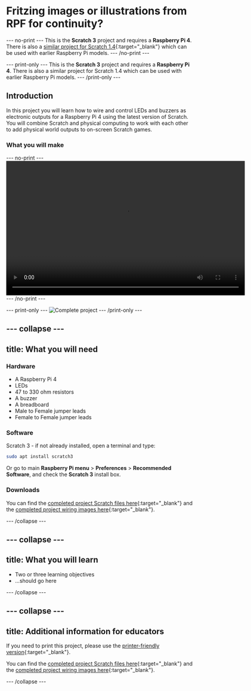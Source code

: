 # Fritzing images or illustrations from RPF for continuity?

--- no-print ---
This is the **Scratch 3** project and requires a **Raspberry Pi 4**. There is also a [similar project for Scratch 1.4](https://projects.raspberrypi.org/en/projects/physical-computing-with-scratch14){:target="_blank"} which can be used with earlier Raspberry Pi models.
--- /no-print ---

--- print-only ---
This is the **Scratch 3** project and requires a **Raspberry Pi 4**. There is also a similar project for Scratch 1.4 which can be used with earlier Raspberry Pi models.
--- /print-only ---

## Introduction

In this project you will learn how to wire and control LEDs and buzzers as electronic outputs for a Raspberry Pi 4 using the latest version of Scratch. 
You will combine Scratch and physical computing to work with each other to add physical world outputs to on-screen Scratch games.

### What you will make

--- no-print ---
<video width="640" height="360" controls>
<source src="images/alarm.webm" type="video/webm">
Your browser does not support WebM video, try FireFox or Chrome
</video>
--- /no-print ---

--- print-only ---
![Complete project](images/showcase_static.png)
--- /print-only ---

--- collapse ---
---
title: What you will need
---
### Hardware

- A Raspberry Pi 4
- LEDs
- 47 to 330 ohm resistors
- A buzzer
- A breadboard
- Male to Female jumper leads
- Female to Female jumper leads

### Software

Scratch 3 - if not already installed, open a terminal and type:

```bash
sudo apt install scratch3
```

Or go to main **Raspberry Pi menu** > **Preferences** > **Recommended Software**, and check the **Scratch 3** install box.

### Downloads

You can find the [completed project Scratch files here](http://rpf.io/p/en/leds-buzzers-scratch-games-get){:target="_blank"} and the [completed project wiring images here](http://rpf.io/p/en/leds-buzzers-scratch-games-go){:target="_blank"}.

--- /collapse ---

--- collapse ---
---
title: What you will learn
---

+ Two or three learning objectives
+ ...should go here

--- /collapse ---

--- collapse ---
---
title: Additional information for educators
---

If you need to print this project, please use the [printer-friendly version](https://projects.raspberrypi.org/en/projects/leds-buzzers-scratch-games/print){:target="_blank"}.

You can find the [completed project Scratch files here](http://rpf.io/p/en/leds-buzzers-scratch-games-get){:target="_blank"} and the [completed project wiring images here](http://rpf.io/p/en/leds-buzzers-scratch-games-go){:target="_blank"}.

--- /collapse ---
